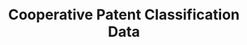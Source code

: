 ---
bigquery: https://console.cloud.google.com/bigquery?p=patents-public-data&d=cpc&page=dataset
citation: '“Cooperative Patent Classification” by the EPO and USPTO, for public use. '
contributors: EPO, USPTO
cost: None
description: Cooperative Patent Classification Data contains the scheme and definitions
  of the Cooperative Patent Classification system for classifying patent documents.
  The CPC is the result of a partnership between the EPO and the USPTO in their joint
  effort to develop a common, internationally compatible classification system for
  technical documents, in particular patent publications, which will be used by both
  offices in the patent granting process
documentation: https://www.cooperativepatentclassification.org/cpcSchemeAndDefinitions
last_edit: 04/08/2022, 19:20:06
location: https://www.cooperativepatentclassification.org/index
maintained_by: USPTO, EPO
schema_fields:
- additional_only
- definition
- notAllocatable
- level
- sizeCache
- applicationReferences
- informativeReferences
- titlePart
- informative_references
- title_part
- titleFull
- residualReferences
- glossary
- date_revised
- status
- breakdown_code
- symbol
- children
- not_allocatable
- residual_references
- childGroups
- dateRevised
- limiting_references
- title_full
- parents
- breakdownCode
- child_groups
- ipcConcordant
- synonyms
- application_references
- limitingReferences
- ipc_concordant
shortname: cooperative_patent_classification
tags:
- patents
- science
title: Cooperative Patent Classification Data
uuid: 984374a7-16e9-4b35-9445-458daceb01bf
---